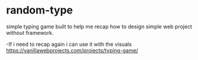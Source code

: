 # random-type
simple typing game built to help me recap how to design simple web project without framework. 

-If i need to recap again i can use it with the visuals https://vanillawebprojects.com/projects/typing-game/
